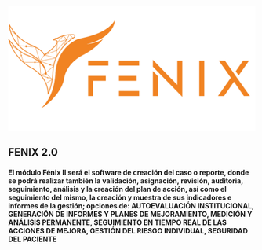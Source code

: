 <img src="./public/logo_text-5000x2500.png" alt="logo-fenixII">

## FENIX 2.0

#### El módulo Fénix II será el software de creación del caso o reporte, donde se podrá realizar también la validación, asignación, revisión, auditoria, seguimiento, análisis y la creación del plan de acción, así como el seguimiento del mismo, la creación y muestra de sus indicadores e informes de la gestión; opciones de: AUTOEVALUACIÓN INSTITUCIONAL, GENERACIÓN DE INFORMES Y PLANES DE MEJORAMIENTO, MEDICIÓN Y ANÁLISIS PERMANENTE, SEGUIMIENTO EN TIEMPO REAL DE LAS ACCIONES DE MEJORA, GESTIÓN DEL RIESGO INDIVIDUAL, SEGURIDAD DEL PACIENTE


